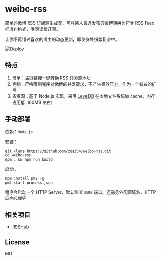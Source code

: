 # weibo-rss

简单的微博 RSS 订阅源生成器，可将某人最近发布的微博转换为符合 RSS Feed 标准的格式，供阅读器订阅。  

让你不再错过喜欢的博主的动态更新，即使身处纷繁复杂中。

[![Deploy](https://www.herokucdn.com/deploy/button.svg)](https://heroku.com/deploy)

## 特点
1. 简单：主页链接一键转换 RSS 订阅源地址
2. 克制：严格限制程序对微博的并发请求，不产生额外压力，作为一个有益的扩展
3. 省资源：基于 Node.js 实现，采用 [LevelDB](https://github.com/google/leveldb) 在本地文件系统做 cache，内存占用低（60MB 左右）

## 手动部署

依赖：`Node.js`  

安装：
```
git clone https://github.com/zgq354/weibo-rss.git
cd weibo-rss
npm i && npm run build
```

启动：
```
npm install pm2 -g
pm2 start process.json
```

程序会启动一个 HTTP Server，默认监听 `3000` 端口，还需另外配置域名、HTTP 反向代理等

## 相关项目

* [RSSHub](https://github.com/DIYgod/RSSHub)

## License

MIT

